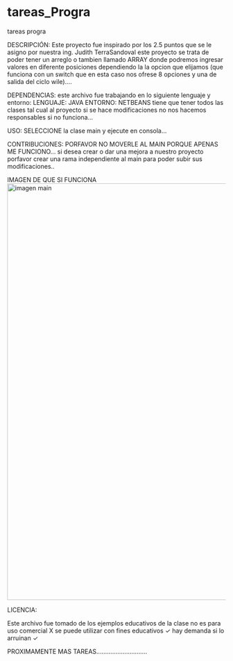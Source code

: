 # tareas_Progra
tareas progra

DESCRIPCIÓN:
Este proyecto fue inspirado por los 2.5 puntos que se le asigno por nuestra ing. Judith TerraSandoval
este proyecto se trata de poder tener un arreglo o tambien llamado ARRAY donde podremos ingresar valores
en diferente posiciones dependiendo la la opcion que elijamos (que funciona con un switch que en esta caso nos 
ofrese 8 opciones y una de salida del ciclo wile)....


DEPENDENCIAS:
este archivo fue trabajando en lo siguiente lenguaje y entorno:
LENGUAJE:
JAVA
ENTORNO:
NETBEANS
tiene que tener todos las clases tal cual al proyecto si se hace modificaciones 
no nos hacemos responsables si no funciona...

USO:
SELECCIONE la clase main y ejecute en consola...

CONTRIBUCIONES:
PORFAVOR NO MOVERLE AL MAIN PORQUE APENAS ME FUNCIONO...
si desea crear o dar una mejora a nuestro proyecto porfavor crear una rama independiente al main para poder
subir sus modificaciones..


IMAGEN DE QUE SI FUNCIONA
<img width="960" alt="imagen main" src="https://github.com/yosoypedro/tareas_pedrito2/assets/132164086/0e5cf120-9abc-4a72-9f48-5fafbc1daa00">

LICENCIA:

Este archivo fue tomado de los ejemplos educativos de la clase 
no es para uso comercial X
se puede utilizar con fines educativos ✓
hay demanda si lo arruinan ✓



PROXIMAMENTE MAS TAREAS.............................



